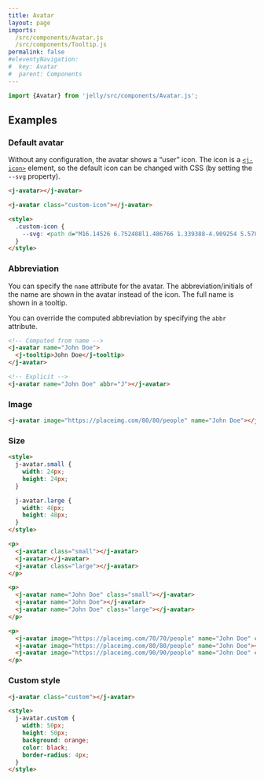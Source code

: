 ```yaml
---
title: Avatar
layout: page
imports:
  /src/components/Avatar.js
  /src/components/Tooltip.js
permalink: false
#eleventyNavigation:
#  key: Avatar
#  parent: Components
---
```


```javascript
import {Avatar} from 'jelly/src/components/Avatar.js';
```
<module-size modules="components/Avatar.js,util/DefineElementMixin.js,util/Stylable.js,components/Icon.js"></module-size>

## Examples

### Default avatar

Without any configuration, the avatar shows a “user” icon. The icon is a [`<j-icon>`](/icon) element, so the default icon can be changed with CSS (by setting the `--svg` property).

<render-example></render-example>

```html
<j-avatar></j-avatar>

<j-avatar class="custom-icon"></j-avatar>

<style>
  .custom-icon {
    --svg: <path d="M16.14526 6.752408l1.486766 1.339388-4.909254 5.578324c-.223349.249992-.903305.565635-2.039867.946926a.20002.20002 0 0 1-.120015.002272c-.105986-.031147-.166655-.142316-.135508-.248302l.00002.000005c.331547-1.128177.608798-1.817041.831754-2.066593l4.886105-5.55202zm.89182-1.013364l1.240148-1.409164c.369021-.413042.995814-.442158 1.39998-.065033.404167.377126.432657 1.017683.063636 1.430725L18.52354 7.07878l-1.48646-1.339735zM15.015176 5l-1.608163 1.8h-5.414C7.330035 6.8 6.8 7.33413 6.8 7.993012v8.013976C6.8 16.669964 7.33413 17.2 7.993012 17.2h8.013976c.662976 0 1.193012-.53413 1.193012-1.193012v-4.44073L19 9.551534v6.445114C19 17.655354 17.657621 19 15.996649 19H8.00335C6.344646 19 5 17.657621 5 15.996649V8.00335C5 6.344646 6.342379 5 8.003351 5h7.011825z"/>;
  }
</style>
```

### Abbreviation

You can specify the `name` attribute for the avatar. The abbreviation/initials of the name are shown in the avatar instead of the icon. The full name is shown in a tooltip.

You can override the computed abbreviation by specifying the `abbr` attribute.

<render-example></render-example>

```html
<!-- Computed from name -->
<j-avatar name="John Doe">
  <j-tooltip>John Doe</j-tooltip>
</j-avatar>

<!-- Explicit -->
<j-avatar name="John Doe" abbr="J"></j-avatar>
```

### Image

<render-example></render-example>

```html
<j-avatar image="https://placeimg.com/80/80/people" name="John Doe"></j-avatar>
```

### Size

<render-example></render-example>

```html
<style>
  j-avatar.small {
    width: 24px;
    height: 24px;
  }

  j-avatar.large {
    width: 48px;
    height: 48px;
  }
</style>

<p>
  <j-avatar class="small"></j-avatar>
  <j-avatar></j-avatar>
  <j-avatar class="large"></j-avatar>
</p>

<p>
  <j-avatar name="John Doe" class="small"></j-avatar>
  <j-avatar name="John Doe"></j-avatar>
  <j-avatar name="John Doe" class="large"></j-avatar>
</p>

<p>
  <j-avatar image="https://placeimg.com/70/70/people" name="John Doe" class="small"></j-avatar>
  <j-avatar image="https://placeimg.com/80/80/people" name="John Doe"></j-avatar>
  <j-avatar image="https://placeimg.com/90/90/people" name="John Doe" class="large"></j-avatar>
</p>
```

### Custom style

<render-example></render-example>

```html
<j-avatar class="custom"></j-avatar>

<style>
  j-avatar.custom {
    width: 50px;
    height: 50px;
    background: orange;
    color: black;
    border-radius: 4px;
  }
</style>
```
